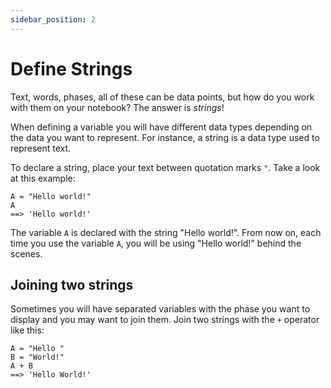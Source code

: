 ```yaml
---
sidebar_position: 2
---
```


# Define Strings

Text, words, phases, all of these can be data points, but how do you work with them on your notebook?
The answer is _strings_!

When defining a variable you will have different data types depending on the data you want to represent. For instance, a string is a data type used to represent text.

To declare a string, place your text between quotation marks `"`. Take a look at this example:

```deci live
A = "Hello world!"
A
==> 'Hello world!'
```

The variable `A` is declared with the string "Hello world!". From now on, each time you use the variable `A`, you will be using "Hello world!" behind the scenes.

## Joining two strings

Sometimes you will have separated variables with the phase you want to display and you may want to join them. Join two strings with the `+` operator like this:

```deci live
A = "Hello "
B = "World!"
A + B
==> 'Hello World!'
```
